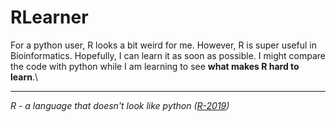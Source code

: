 # RLearner
For a python user, R looks a bit weird for me. However, R is super useful in Bioinformatics. Hopefully, I can learn it as soon as possible. I might compare the code with python while I am learning to see **what makes R hard to learn**.\


-------------
*R - a language that doesn't look like python ([R-2019](https://github.com/xihajun/R-tutorial))*
